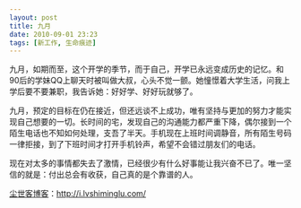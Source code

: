```yaml
---
layout: post
title: 九月
date: 2010-09-01 23:23
tags: [新工作, 生命痕迹]
---
```

九月，如期而至，这个开学的季节，而于自己，开学已永远变成历史的记忆。和90后的学妹QQ上聊天时被叫做大叔，心头不觉一颤。她憧憬着大学生活，问我上学后要不要兼职，我告诉她：好好学、好好玩就够了。

九月，预定的目标在仍在接近，但还远谈不上成功，唯有坚持与更加的努力才能实现自己想要的一切。长时间的宅，发现自己的沟通能力都严重下降，偶尔接到一个陌生电话也不知如何处理，支吾了半天。手机现在上班时间调静音，所有陌生号码一律拒接，到了下班时间才打开手机铃声，希望不会错过朋友们的电话。

现在对太多的事情都失去了激情，已经很少有什么好事能让我兴奋不已了。唯一坚信的就是：付出总会有收获，自己真的是个靠谱的人。 ﻿

<a href="http://i.lvshiminglu.com/">尘世客博客</a>：<a href="http://i.lvshiminglu.com/">http://i.lvshiminglu.com/</a>

